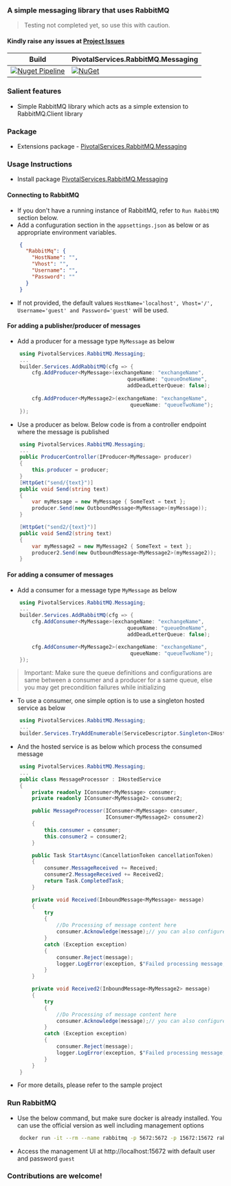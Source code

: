 ### A simple messaging library that uses RabbitMQ

> Testing not completed yet, so use this with caution. 

#### Kindly raise any issues at [Project Issues](https://github.com/PivotalServicesOss/rabbitmq_messaging_library/issues)

Build | PivotalServices.RabbitMQ.Messaging |
--- | --- |
[![Nuget Pipeline](https://github.com/PivotalServicesOss/rabbitmq_messaging_library/actions/workflows/nuget-pipeline.yml/badge.svg?branch=master)](https://github.com/PivotalServicesOss/rabbitmq_messaging_library/actions/workflows/nuget-pipeline.yml) | [![NuGet](https://img.shields.io/nuget/v/PivotalServices.RabbitMQ.Messaging.svg?style=flat-square)](http://www.nuget.org/packages/PivotalServices.RabbitMQ.Messaging)

### Salient features
- Simple RabbitMQ library which acts as a simple extension to RabbitMQ.Client library

### Package
- Extensions package - [PivotalServices.RabbitMQ.Messaging](https://www.nuget.org/packages/PivotalServices.RabbitMQ.Messaging)

### Usage Instructions
- Install package [PivotalServices.RabbitMQ.Messaging](https://www.nuget.org/packages/PivotalServices.RabbitMQ.Messaging)

#### Connecting to RabbitMQ
- If you don't have a running instance of RabbitMQ, refer to `Run RabbitMQ` section below.
- Add a confuguration section in the `appsettings.json` as below or as appropriate environment variables.

```json
    {
      "RabbitMq": {
        "HostName": "",
        "Vhost": "",
        "Username": "",
        "Password": ""
      }
    }
```

- If not provided, the default values `HostName='localhost', Vhost='/', Username='guest' and Password='guest'` will be used.

#### For adding a publisher/producer of messages

- Add a producer for a message type `MyMessage` as below

```c#
    using PivotalServices.RabbitMQ.Messaging;
    ...
    builder.Services.AddRabbitMQ(cfg => {
        cfg.AddProducer<MyMessage>(exchangeName: "exchangeName",
                                       queueName: "queueOneName",
                                       addDeadLetterQueue: false);
        
        cfg.AddProducer<MyMessage2>(exchangeName: "exchangeName",
                                        queueName: "queueTwoName");
    });
```
- Use a producer as below. Below code is from a controller endpoint where the message is published

```c#
    using PivotalServices.RabbitMQ.Messaging;
    ...
    public ProducerController(IProducer<MyMessage> producer)
    {
        this.producer = producer;
    }
    [HttpGet("send/{text}")]
    public void Send(string text)
    {
        var myMessage = new MyMessage { SomeText = text };
        producer.Send(new OutboundMessage<MyMessage>(myMessage));
    }

    [HttpGet("send2/{text}")]
    public void Send2(string text)
    {
        var myMessage2 = new MyMessage2 { SomeText = text };
        producer2.Send(new OutboundMessage<MyMessage2>(myMessage2));
    }
```

#### For adding a consumer of messages

- Add a consumer for a message type `MyMessage` as below

```c#
    using PivotalServices.RabbitMQ.Messaging;
    ...
    builder.Services.AddRabbitMQ(cfg => {
        cfg.AddConsumer<MyMessage>(exchangeName: "exchangeName",
                                       queueName: "queueOneName",
                                       addDeadLetterQueue: false);

        cfg.AddConsumer<MyMessage2>(exchangeName: "exchangeName",
                                        queueName: "queueTwoName");
    });
```

> Important: Make sure the queue definitions and configurations are same between a consumer and a producer for a same queue, else you may get precondition failures while initializing


- To use a consumer, one simple option is to use a singleton hosted service as below

```c#
    using PivotalServices.RabbitMQ.Messaging;
    ...
    builder.Services.TryAddEnumerable(ServiceDescriptor.Singleton<IHostedService, MessageProcessor>());
```

- And the hosted service is as below which process the consumed message

```c#
    using PivotalServices.RabbitMQ.Messaging;
    ...
    public class MessageProcessor : IHostedService
    {
        private readonly IConsumer<MyMessage> consumer;
        private readonly IConsumer<MyMessage2> consumer2;

        public MessageProcessor(IConsumer<MyMessage> consumer,
                                IConsumer<MyMessage2> consumer2)
        {
            this.consumer = consumer;
            this.consumer2 = consumer2;
        }

        public Task StartAsync(CancellationToken cancellationToken)
        {
            consumer.MessageReceived += Received;
            consumer2.MessageReceived += Received2;
            return Task.CompletedTask;
        }

        private void Received(InboundMessage<MyMessage> message)
        {
            try
            {
                //Do Processing of message content here
                consumer.Acknowledge(message);// you can also configure auto acknowledge if needed
            }
            catch (Exception exception)
            {
                consumer.Reject(message);
                logger.LogError(exception, $"Failed processing message, so rejecting", message);
            }
        }

        private void Received2(InboundMessage<MyMessage2> message)
        {
            try
            {
                //Do Processing of message content here
                consumer.Acknowledge(message);// you can also configure auto acknowledge if needed
            }
            catch (Exception exception)
            {
                consumer.Reject(message);
                logger.LogError(exception, $"Failed processing message, so rejecting", message);
            }
        }
    }
```

- For more details, please refer to the sample project

### Run RabbitMQ

- Use the below command, but make sure docker is already installed. You can use the official version as well including management options

```bash
    docker run -it --rm --name rabbitmq -p 5672:5672 -p 15672:15672 rabbitmq:3.11-management
```

- Access the management UI at http://localhost:15672 with default user and password `guest`

### Contributions are welcome!





